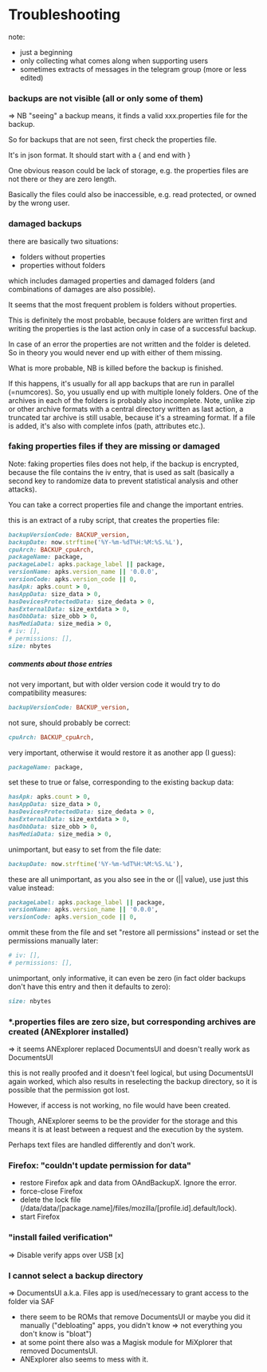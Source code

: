 # Troubleshooting

note:

* just a beginning
* only collecting what comes along when supporting users
* sometimes extracts of messages in the telegram group (more or less edited)

### backups are not visible (all or only some of them)

=> NB "seeing" a backup means, it finds a valid xxx.properties file for the backup.

So for backups that are not seen, first check the properties file.

It's in json format. It should start with a { and end with }

One obvious reason could be lack of storage,
e.g. the properties files are not there or they are zero length.

Basically the files could also be inaccessible,
e.g. read protected, or owned by the wrong user.

### damaged backups

there are basically two situations:

* folders without properties
* properties without folders

which includes damaged properties and damaged folders (and combinations of damages are also possible).

It seems that the most frequent problem is folders without properties.

This is definitely the most probable, because folders are written first and writing the properties is the last action only in case of a successful backup.

In case of an error the properties are not written and the folder is deleted.
So in theory you would never end up with either of them missing.

What is more probable, NB is killed before the backup is finished.

If this happens, it's usually for all app backups that are run in parallel (=numcores).
So, you usually end up with multiple lonely folders.
One of the archives in each of the folders is probably also incomplete.
Note, unlike zip or other archive formats with a central directory written as last action, a truncated tar archive is still usable, because it's a streaming format.
If a file is added, it's also with complete infos (path, attributes etc.).

### faking properties files if they are missing or damaged

Note: faking properties files does not help, if the backup is encrypted, because the file contains the iv entry,
that is used as salt (basically a second key to randomize data to prevent statistical analysis and other attacks).

You can take a correct properties file and change the important entries.

this is an extract of a ruby script, that creates the properties file:

```ruby
backupVersionCode: BACKUP_version,
backupDate: now.strftime('%Y-%m-%dT%H:%M:%S.%L'),
cpuArch: BACKUP_cpuArch,
packageName: package,
packageLabel: apks.package_label || package,
versionName: apks.version_name || '0.0.0',
versionCode: apks.version_code || 0,
hasApk: apks.count > 0,
hasAppData: size_data > 0,
hasDevicesProtectedData: size_dedata > 0,
hasExternalData: size_extdata > 0,
hasObbData: size_obb > 0,
hasMediaData: size_media > 0,
# iv: [],
# permissions: [],
size: nbytes
```

##### comments about those entries

not very important, but with older version code it would try to do compatibility measures:

```ruby
backupVersionCode: BACKUP_version,
```

not sure, should probably be correct:

```ruby
cpuArch: BACKUP_cpuArch,
```

very important, otherwise it would restore it as another app (I guess):

```ruby
packageName: package,
```

set these to true or false, corresponding to the existing backup data:

```ruby
hasApk: apks.count > 0,
hasAppData: size_data > 0,
hasDevicesProtectedData: size_dedata > 0,
hasExternalData: size_extdata > 0,
hasObbData: size_obb > 0,
hasMediaData: size_media > 0,
```

unimportant, but easy to set from the file date:

```ruby
backupDate: now.strftime('%Y-%m-%dT%H:%M:%S.%L'),
```

these are all unimportant, as you also see in the or (|| value), use just this value instead:

```ruby
packageLabel: apks.package_label || package,
versionName: apks.version_name || '0.0.0',
versionCode: apks.version_code || 0,
```

ommit these from the file and set "restore all permissions" instead or set the permissions manually later:

```ruby
# iv: [],
# permissions: [],
```

unimportant, only informative, it can even be zero (in fact older backups don't have this entry and then it defaults to zero):

```ruby
size: nbytes
```

### *.properties files are zero size, but corresponding archives are created (ANExplorer installed)

=> it seems ANExplorer replaced DocumentsUI and doesn't really work as DocumentsUI

this is not really proofed and it doesn't feel logical,
but using DocumentsUI again worked, which also results in reselecting the backup directory,
so it is possible that the permission got lost.

However, if access is not working, no file would have been created.

Though, ANExplorer seems to be the provider for the storage and this means it is at least
between a request and the execution by the system.

Perhaps text files are handled differently and don't work.

### Firefox: "couldn't update permission for data"

* restore Firefox apk and data from OAndBackupX. Ignore the error.
* force-close Firefox
* delete the lock file (/data/data/[package.name]/files/mozilla/[profile.id].default/lock).
* start Firefox

### "install failed verification"

=> Disable verify apps over USB   [x]

### I cannot select a backup directory

=> DocumentsUI a.k.a. Files app is used/necessary to grant access to the folder via SAF

* there seem to be ROMs that remove DocumentsUI or maybe you did it manually
  ("debloating" apps, you didn't know => not everything you don't know is "bloat")
* at some point there also was a Magisk module for MiXplorer that removed DocumentsUI.
* ANExplorer also seems to mess with it.
